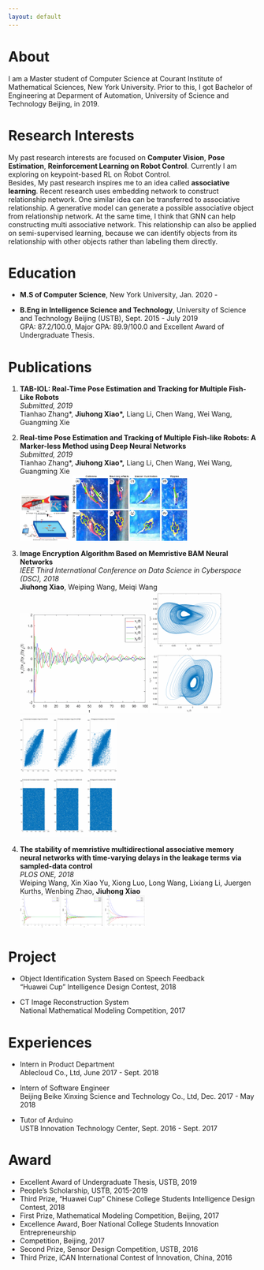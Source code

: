 ```yaml
---
layout: default
---
```


# About		

I am a Master student of Computer Science at Courant Institute of Mathematical Sciences, New York University. Prior to this, I got Bachelor of Engineering at Deparment of Automation, University of Science and Technology Beijing, in 2019.

# Research Interests

My past research interests are focused on **Computer Vision**, **Pose Estimation**, **Reinforcement Learning on Robot Control**. Currently I am exploring on keypoint-based RL on Robot Control.  
Besides, My past research inspires me to an idea called **associative learning**. Recent research uses embedding network to construct relationship network. One similar idea can be transferred to associative relationship. A generative model can generate a possible associative object from relationship network. At the same time, I think that GNN can help constructing multi associative network. This relationship can also be applied on semi-supervised learning, because we can identify objects from its relationship with other objects rather than labeling them directly. 
# Education

* **M.S of Computer Science**, New York University, Jan. 2020 -     

* **B.Eng in Intelligence Science and Technology**, University of Science and Technology Beijing (USTB), Sept. 2015 - July 2019  
    GPA: 87.2/100.0, Major GPA: 89.9/100.0 and Excellent Award of Undergraduate Thesis.

# Publications

1. **TAB-IOL: Real-Time Pose Estimation and Tracking for Multiple Fish-Like Robots**  
    *Submitted, 2019*  
    Tianhao Zhang*, **Jiuhong Xiao\*,** Liang Li, Chen Wang, Wei Wang, Guangming Xie  
    
2. **Real-time Pose Estimation and Tracking of Multiple Fish-like Robots: A Marker-less Method using Deep Neural Networks**  
    *Submitted, 2019*  
    Tianhao Zhang*, **Jiuhong Xiao\*,** Liang Li, Chen Wang, Wei Wang, Guangming Xie  
     <img src="./assets/images/ICRA_robotPlatform_page.jpg" alt="Network" style="zoom:10%;" /> <img src="./assets/images/ICRA_resultTrackingChallenge_page.jpg" alt="Network" style="zoom:50%;" />
    
3. **Image Encryption Algorithm Based on Memristive BAM Neural Networks**  
    *IEEE Third International Conference on Data Science in Cyberspace (DSC), 2018*  
    **Jiuhong Xiao**, Weiping Wang, Meiqi Wang  
    <img src="./assets/images/4.gif" alt="Network" style="zoom:35%;" /> <img src="./assets/images/5.gif" alt="Network" style="zoom:45%;" /> <img src="./assets/images/6.gif" alt="Network" style="zoom:45%;" />
    
4. **The stability of memristive multidirectional associative memory neural networks with time-varying delays in the leakage terms via sampled-data control**  
    *PLOS ONE, 2018*  
    Weiping Wang, Xin Xiao Yu, Xiong Luo, Long Wang, Lixiang Li, Juergen Kurths, Wenbing Zhao, **Jiuhong Xiao**  
    <img src="./assets/images/1.PNG" alt="Network" style="zoom:8%;" /> <img src="./assets/images/2.PNG" alt="Network" style="zoom:8%;" /> <img src="./assets/images/3.PNG" alt="Network" style="zoom:8%;" />
    
# Project

* Object Identification System Based on Speech Feedback  
    “Huawei Cup” Intelligence Design Contest, 2018
    
* CT Image Reconstruction System  
    National Mathematical Modeling Competition, 2017

# Experiences

* Intern in Product Department  
    Ablecloud Co., Ltd, June 2017 - Sept. 2018
    
* Intern of Software Engineer  
    Beijing Beike Xinxing Science and Technology Co., Ltd, Dec. 2017 - May 2018   
    
* Tutor of Arduino  
    USTB Innovation Technology Center, Sept. 2016 - Sept. 2017

# Award

* Excellent Award of Undergraduate Thesis, USTB, 2019
* People’s Scholarship, USTB, 2015-2019
* Third Prize, “Huawei Cup” Chinese College Students Intelligence Design Contest, 2018
* First Prize, Mathematical Modeling Competition, Beijing, 2017
* Excellence Award, Boer National College Students Innovation Entrepreneurship 
* Competition, Beijing, 2017
* Second Prize, Sensor Design Competition, USTB, 2016
* Third Prize, iCAN International Contest of Innovation, China, 2016